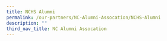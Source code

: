 ```yaml
---
title: NCHS Alumni
permalink: /our-partners/NC-Alumni-Assocation/NCHS-Alumni
description: ""
third_nav_title: NC Alumni Assocation
---
```

